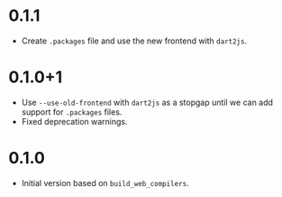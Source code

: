 # 0.1.1

- Create `.packages` file and use the new frontend with `dart2js`.

# 0.1.0+1

- Use `--use-old-frontend` with `dart2js` as a stopgap until we can add support
  for `.packages` files.
- Fixed deprecation warnings.

# 0.1.0

- Initial version based on `build_web_compilers`.
